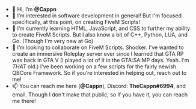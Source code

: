 - 👋 Hi, I’m **@Cappn**
- 👀 I’m interested in software development in general! But I'm focused specifically, at this point, on creating FiveM Scripts!
- 🌱 I’m currently learning HTML, JavaScript, and CSS to further my ability to create FiveM Scripts. But I also know a bit of C++, Python, LUA, and Go. (Though I'm very new at Go)
- 💞️ I’m looking to collaborate on FiveM Scripts. Shocker. I've wanted to create an immersive Roleplay server ever since I learned that GTA RP was back in GTA V (I played a lot of it in the GTA:SA:MP days. Yeah. I'm *THAT* old.)
  I've been working on a few scripts for the fairly newish QBCore Framework. So if you're interested in helping out, reach out to me!
- 📫 You can reach me here (**@Cappn**), Discord: **TheCappn#6994**, and email. Though I don't make that public, so if you have it, you can reach me there!

